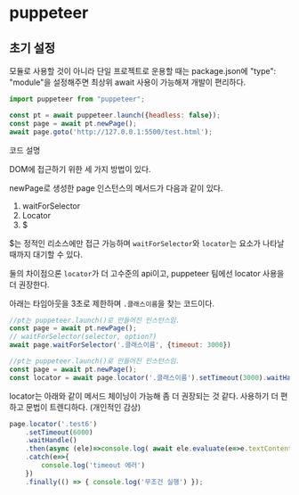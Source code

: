 # puppeteer

## 초기 설정

모듈로 사용할 것이 아니라 단일 프로젝트로 운용할 때는 package.json에 "type": "module"을 설정해주면 최상위 await 사용이 가능해져 개발이 편리하다.

```js
import puppeteer from "puppeteer";

const pt = await puppeteer.launch({headless: false});
const page = await pt.newPage();
await page.goto('http://127.0.0.1:5500/test.html');
```

코드 설명

DOM에 접근하기 위한 세 가지 방법이 있다.

newPage로 생성한 page 인스턴스의 메서드가 다음과 같이 있다.

1. waitForSelector
2. Locator
3. $

$는 정적인 리소스에만 접근 가능하며 `waitForSelector`와 `locator`는 요소가 나타날 때까지 대기할 수 있다.

둘의 차이점으론 `locator`가 더 고수준의 api이고, puppeteer 팀에선 locator 사용을 더 권장한다.

아래는 타임아웃을 3초로 제한하며 `.클래스이름`을 찾는 코드이다.

```js
//pt는 puppeteer.launch()로 만들어진 인스턴스임.
const page = await pt.newPage();
// waitForSelector(selector, option?)
await page.waitForSelector('.클래스이름', {timeout: 3000})
```

```js
//pt는 puppeteer.launch()로 만들어진 인스턴스임.
const page = await pt.newPage();
const locator = await page.locator('.클래스이름').setTimeout(3000).waitHandle();
```

locator는 아래와 같이 메서드 체이닝이 가능해 좀 더 권장되는 것 같다. 사용하기 더 편하고 문법이 트렌디하다. (개인적인 감상)

```js
page.locator('.test6')
    .setTimeout(6000)
    .waitHandle()
    .then(async (ele)=>console.log( await ele.evaluate(e=>e.textContent)))
    .catch(e=>{
        console.log('timeout 에러')
    })
    .finally(() => { console.log('무조건 실행') });
```